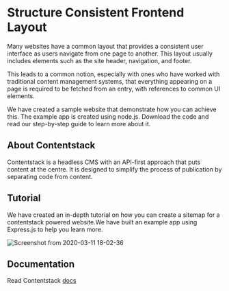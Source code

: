 # Structure Consistent Frontend Layout

Many websites have a common layout that provides a consistent user interface as users navigate from one page to another. This layout usually includes elements such as the site header, navigation, and footer.

This leads to a common notion, especially with ones who have worked with traditional content management systems, that everything appearing on a page is required to be fetched from an entry, with references to common UI elements.

We have created a sample website that demonstrate how you can achieve this. The example app is created using node.js. Download the code and read our step-by-step guide to learn more about it.

## About Contentstack

Contentstack is a headless CMS with an API-first approach that puts content at the centre. It is designed to simplify the process of publication by separating code from content.

## Tutorial

We have created an in-depth tutorial on how you can create a sitemap for a contentstack powered website.We have built an example app using Express.js to help you learn more.

![Screenshot from 2020-03-11 18-02-36](https://user-images.githubusercontent.com/29656920/77664563-723ad780-6fa4-11ea-85f2-1332888cdda8.png)

## Documentation

Read Contentstack [docs](https://www.contentstack.com/docs/)






